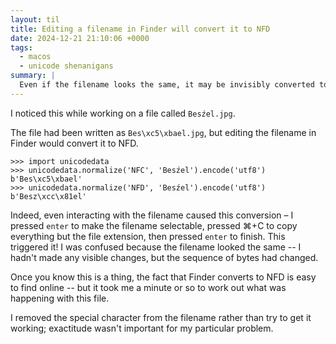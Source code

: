 ```yaml
---
layout: til
title: Editing a filename in Finder will convert it to NFD
date: 2024-12-21 21:10:06 +0000
tags:
  - macos
  - unicode shenanigans
summary: |
  Even if the filename looks the same, it may be invisibly converted to a different sequence of bytes.
---
```

I noticed this while working on a file called `Besźel.jpg`.

The file had been written as `Bes\xc5\xbael.jpg`, but editing the filename in Finder would convert it to NFD.

```pycon
>>> import unicodedata
>>> unicodedata.normalize('NFC', 'Besźel').encode('utf8')
b'Bes\xc5\xbael'
>>> unicodedata.normalize('NFD', 'Besźel').encode('utf8')
b'Besz\xcc\x81el'
```

Indeed, even interacting with the filename caused this conversion – I pressed `enter` to make the filename selectable, pressed ⌘+C to copy everything but the file extension, then pressed `enter` to finish.
This triggered it!
I was confused because the filename looked the same -- I hadn't made any visible changes, but the sequence of bytes had changed.

Once you know this is a thing, the fact that Finder converts to NFD is easy to find online -- but it took me a minute or so to work out what was happening with this file.

I removed the special character from the filename rather than try to get it working; exactitude wasn't important for my particular problem.
